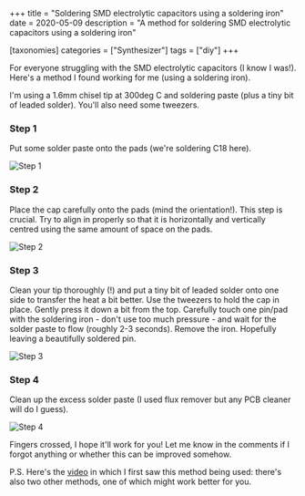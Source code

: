 +++
title = "Soldering SMD electrolytic capacitors using a soldering iron"
date = 2020-05-09
description = "A method for soldering SMD electrolytic capacitors using a soldering iron"

[taxonomies]
categories = ["Synthesizer"]
tags = ["diy"]
+++

For everyone struggling with the SMD electrolytic capacitors (I know I was!). Here's a method I found working for me (using a soldering iron).

I'm using a 1.6mm chisel tip at 300deg C and soldering paste (plus a tiny bit of leaded solder). You'll also need some tweezers.

<!-- more -->

### Step 1

Put some solder paste onto the pads (we're soldering C18 here).

![Step 1](/cap_step_1.jpg)

### Step 2

Place the cap carefully onto the pads (mind the orientation!). This step is crucial. Try to align in properly so that it is horizontally and vertically centred using the same amount of space on the pads.

![Step 2](/cap_step_2.jpg)

### Step 3

Clean your tip thoroughly (!) and put a tiny bit of leaded solder onto one side to transfer the heat a bit better. Use the tweezers to hold the cap in place. Gently press it down a bit from the top. Carefully touch one pin/pad with the soldering iron - don't use too much pressure - and wait for the solder paste to flow (roughly 2-3 seconds). Remove the iron. Hopefully leaving a beautifully soldered pin.

![Step 3](/cap_step_3.jpg)

### Step 4

Clean up the excess solder paste (I used flux remover but any PCB cleaner will do I guess).

![Step 4](/cap_step_4.jpg)

Fingers crossed, I hope it'll work for you! Let me know in the comments if I forgot anything or whether this can be improved somehow.

P.S. Here's the [video](https://www.youtube.com/watch?v=5lAiMcbRQOc& ) in which I first saw this method being used: there's also two other methods, one of which might work better for you.
